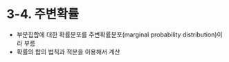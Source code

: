 # 3-4. 주변확률

* 부분집합에 대한 확률분포를 주변확률분포(marginal probability distribution)이라 부름
* 확률의 합의 법칙과 적분을 이용해서 계산
